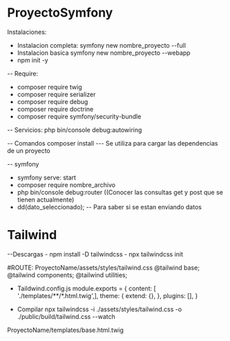 # ProyectoSymfony
Instalaciones:
- Instalacion completa:
symfony new nombre_proyecto --full
- Instalacion basica
symfony new nombre_proyecto --webapp
- npm init -y


-- Require:
- composer require twig
- composer require serializer
- composer require debug
- composer require doctrine
- composer require symfony/security-bundle

-- Servicios:
php bin/console debug:autowiring

-- Comandos
composer install --- Se utiliza para cargar las dependencias de un proyecto

-- symfony
- symfony serve: start 
- composer require nombre_archivo
- php bin/console debug:router ((Conocer las consultas get y post que se tienen actualmente)
- dd(dato_seleccionado); -- Para saber si se estan enviando datos

<h1>Tailwind</h1>
--Descargas
- npm install -D tailwindcss
- npx tailwindcss init

#ROUTE: ProyectoName/assets/styles/tailwind.css
@tailwind base;
@tailwind components;
@tailwind utilities;

- Taildwind.config.js
module.exports = {
  content: [ './templates/**/*.html.twig',],
  theme: {
    extend: {},
  },
  plugins: [],
}

- Compilar
npx tailwindcss -i ./assets/styles/tailwind.css -o ./public/build/tailwind.css --watch

ProyectoName/templates/base.html.twig
<link href="{{ asset('build/tailwind.css') }}" rel="stylesheet">
